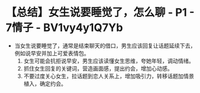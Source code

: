 # 【总结】女生说要睡觉了，怎么聊 - P1 - 7情子 - BV1vy4y1Q7Yb

-   当女生说要睡觉了，通常是结束聊天的借口，男生应该回复让话题延续下去，例如说早安并加上可爱表情包。
    1.  女生可能会抗拒说早安，男生应该读懂女生思维，夸她年轻，调动情绪。
    2.  抓住女生回复的关键词，营造画面感，提出约会，增加心动感。
    3.  不要过度关心女生，拉话题到恋人关系上，增加吸引力，转移话题加情景植入，确定约会。